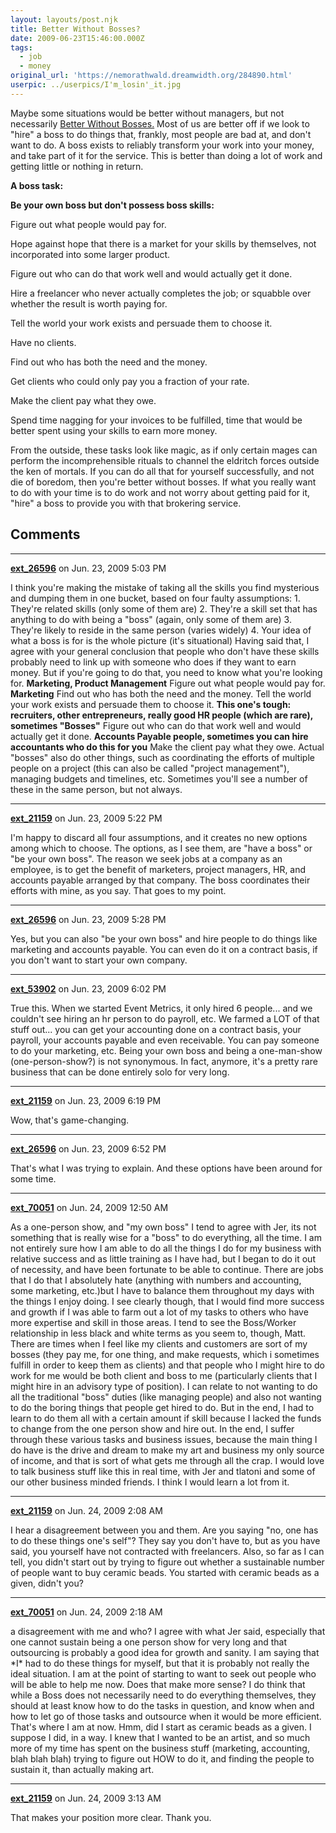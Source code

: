 ```yaml
---
layout: layouts/post.njk
title: Better Without Bosses?
date: 2009-06-23T15:46:00.000Z
tags:
  - job
  - money
original_url: 'https://nemorathwald.dreamwidth.org/284890.html'
userpic: ../userpics/I'm_losin'_it.jpg
---
```

Maybe some situations would be better without managers, but not necessarily [Better Without Bosses.](http://notanemployee.net/) Most of us are better off if we look to "hire" a boss to do things that, frankly, most people are bad at, and don't want to do. A boss exists to reliably transform your work into your money, and take part of it for the service. This is better than doing a lot of work and getting little or nothing in return.

**A boss task:**

**Be your own boss but don't possess boss skills:**

Figure out what people would pay for.

Hope against hope that there is a market for your skills by themselves, not incorporated into some larger product.

Figure out who can do that work well and would actually get it done.

Hire a freelancer who never actually completes the job; or squabble over whether the result is worth paying for.

Tell the world your work exists and persuade them to choose it.

Have no clients.

Find out who has both the need and the money.

Get clients who could only pay you a fraction of your rate.

Make the client pay what they owe.

Spend time nagging for your invoices to be fulfilled, time that would be better spent using your skills to earn more money.

From the outside, these tasks look like magic, as if only certain mages can perform the incomprehensible rituals to channel the eldritch forces outside the ken of mortals. If you can do all that for yourself successfully, and not die of boredom, then you're better without bosses. If what you really want to do with your time is to do work and not worry about getting paid for it, "hire" a boss to provide you with that brokering service.

## Comments

---

**[ext_26596](https://www.dreamwidth.org/users/ext_26596)** on Jun. 23, 2009 5:03 PM

I think you're making the mistake of taking all the skills you find mysterious and dumping them in one bucket, based on four faulty assumptions: 1. They're related skills (only some of them are) 2. They're a skill set that has anything to do with being a "boss" (again, only some of them are) 3. They're likely to reside in the same person (varies widely) 4. Your idea of what a boss is for is the whole picture (it's situational) Having said that, I agree with your general conclusion that people who don't have these skills probably need to link up with someone who does if they want to earn money. But if you're going to do that, you need to know what you're looking for. **Marketing, Product Management** Figure out what people would pay for. **Marketing** Find out who has both the need and the money. Tell the world your work exists and persuade them to choose it. **This one's tough: recruiters, other entrepreneurs, really good HR people (which are rare), sometimes "Bosses"** Figure out who can do that work well and would actually get it done. **Accounts Payable people, sometimes you can hire accountants who do this for you** Make the client pay what they owe. Actual "bosses" also do other things, such as coordinating the efforts of multiple people on a project (this can also be called "project management"), managing budgets and timelines, etc. Sometimes you'll see a number of these in the same person, but not always.

---

**[ext_21159](https://www.dreamwidth.org/users/ext_21159)** on Jun. 23, 2009 5:22 PM

I'm happy to discard all four assumptions, and it creates no new options among which to choose. The options, as I see them, are "have a boss" or "be your own boss". The reason we seek jobs at a company as an employee, is to get the benefit of marketers, project managers, HR, and accounts payable arranged by that company. The boss coordinates their efforts with mine, as you say. That goes to my point.

---

**[ext_26596](https://www.dreamwidth.org/users/ext_26596)** on Jun. 23, 2009 5:28 PM

Yes, but you can also "be your own boss" and hire people to do things like marketing and accounts payable. You can even do it on a contract basis, if you don't want to start your own company.

---

**[ext_53902](https://www.dreamwidth.org/users/ext_53902)** on Jun. 23, 2009 6:02 PM

True this. When we started Event Metrics, it only hired 6 people... and we couldn't see hiring an hr person to do payroll, etc. We farmed a LOT of that stuff out... you can get your accounting done on a contract basis, your payroll, your accounts payable and even receivable. You can pay someone to do your marketing, etc. Being your own boss and being a one-man-show (one-person-show?) is not synonymous. In fact, anymore, it's a pretty rare business that can be done entirely solo for very long.

---

**[ext_21159](https://www.dreamwidth.org/users/ext_21159)** on Jun. 23, 2009 6:19 PM

Wow, that's game-changing.

---

**[ext_26596](https://www.dreamwidth.org/users/ext_26596)** on Jun. 23, 2009 6:52 PM

That's what I was trying to explain. And these options have been around for some time.

---

**[ext_70051](https://www.dreamwidth.org/users/ext_70051)** on Jun. 24, 2009 12:50 AM

As a one-person show, and "my own boss" I tend to agree with Jer, its not something that is really wise for a "boss" to do everything, all the time. I am not entirely sure how I am able to do all the things I do for my business with relative success and as little training as I have had, but I began to do it out of necessity, and have been fortunate to be able to continue. There are jobs that I do that I absolutely hate (anything with numbers and accounting, some marketing, etc.)but I have to balance them throughout my days with the things I enjoy doing. I see clearly though, that I would find more success and growth if I was able to farm out a lot of my tasks to others who have more expertise and skill in those areas. I tend to see the Boss/Worker relationship in less black and white terms as you seem to, though, Matt. There are times when I feel like my clients and customers are sort of my bosses (they pay me, for one thing, and make requests, which i sometimes fulfill in order to keep them as clients) and that people who I might hire to do work for me would be both client and boss to me (particularly clients that I might hire in an advisory type of position). I can relate to not wanting to do all the traditional "boss" duties (like managing people) and also not wanting to do the boring things that people get hired to do. But in the end, I had to learn to do them all with a certain amount if skill because I lacked the funds to change from the one person show and hire out. In the end, I suffer through these various tasks and business issues, because the main thing I do have is the drive and dream to make my art and business my only source of income, and that is sort of what gets me through all the crap. I would love to talk business stuff like this in real time, with Jer and tlatoni and some of our other business minded friends. I think I would learn a lot from it.

---

**[ext_21159](https://www.dreamwidth.org/users/ext_21159)** on Jun. 24, 2009 2:08 AM

I hear a disagreement between you and them. Are you saying "no, one has to do these things one's self"? They say you don't have to, but as you have said, you yourself have not contracted with freelancers. Also, so far as I can tell, you didn't start out by trying to figure out whether a sustainable number of people want to buy ceramic beads. You started with ceramic beads as a given, didn't you?

---

**[ext_70051](https://www.dreamwidth.org/users/ext_70051)** on Jun. 24, 2009 2:18 AM

a disagreement with me and who? I agree with what Jer said, especially that one cannot sustain being a one person show for very long and that outsourcing is probably a good idea for growth and sanity. I am saying that \*I\* had to do these things for myself, but that it is probably not really the ideal situation. I am at the point of starting to want to seek out people who will be able to help me now. Does that make more sense? I do think that while a Boss does not necessarily need to do everything themselves, they should at least know how to do the tasks in question, and know when and how to let go of those tasks and outsource when it would be more efficient. That's where I am at now. Hmm, did I start as ceramic beads as a given. I suppose I did, in a way. I knew that I wanted to be an artist, and so much more of my time has spent on the business stuff (marketing, accounting, blah blah blah) trying to figure out HOW to do it, and finding the people to sustain it, than actually making art.

---

**[ext_21159](https://www.dreamwidth.org/users/ext_21159)** on Jun. 24, 2009 3:13 AM

That makes your position more clear. Thank you.
